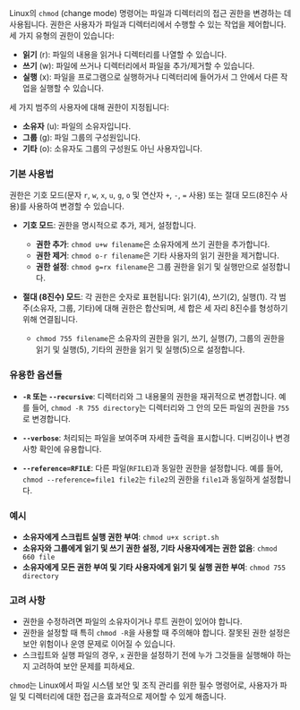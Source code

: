 Linux의 `chmod` (change mode) 명령어는 파일과 디렉터리의 접근 권한을 변경하는 데 사용됩니다. 권한은 사용자가 파일과 디렉터리에서 수행할 수 있는 작업을 제어합니다. 세 가지 유형의 권한이 있습니다:

- **읽기** (r): 파일의 내용을 읽거나 디렉터리를 나열할 수 있습니다.
- **쓰기** (w): 파일에 쓰거나 디렉터리에서 파일을 추가/제거할 수 있습니다.
- **실행** (x): 파일을 프로그램으로 실행하거나 디렉터리에 들어가서 그 안에서 다른 작업을 실행할 수 있습니다.

세 가지 범주의 사용자에 대해 권한이 지정됩니다:

- **소유자** (u): 파일의 소유자입니다.
- **그룹** (g): 파일 그룹의 구성원입니다.
- **기타** (o): 소유자도 그룹의 구성원도 아닌 사용자입니다.

### 기본 사용법

권한은 기호 모드(문자 `r`, `w`, `x`, `u`, `g`, `o` 및 연산자 `+`, `-`, `=` 사용) 또는 절대 모드(8진수 사용)를 사용하여 변경할 수 있습니다.

- **기호 모드**: 권한을 명시적으로 추가, 제거, 설정합니다.

  - **권한 추가**: `chmod u+w filename`은 소유자에게 쓰기 권한을 추가합니다.
  - **권한 제거**: `chmod o-r filename`은 기타 사용자의 읽기 권한을 제거합니다.
  - **권한 설정**: `chmod g=rx filename`은 그룹 권한을 읽기 및 실행만으로 설정합니다.

- **절대 (8진수) 모드**: 각 권한은 숫자로 표현됩니다: 읽기(4), 쓰기(2), 실행(1). 각 범주(소유자, 그룹, 기타)에 대해 권한은 합산되며, 세 합은 세 자리 8진수를 형성하기 위해 연결됩니다.
  - `chmod 755 filename`은 소유자의 권한을 읽기, 쓰기, 실행(7), 그룹의 권한을 읽기 및 실행(5), 기타의 권한을 읽기 및 실행(5)으로 설정합니다.

### 유용한 옵션들

- **`-R` 또는 `--recursive`**: 디렉터리와 그 내용물의 권한을 재귀적으로 변경합니다. 예를 들어, `chmod -R 755 directory`는 디렉터리와 그 안의 모든 파일의 권한을 `755`로 변경합니다.

- **`--verbose`**: 처리되는 파일을 보여주며 자세한 출력을 표시합니다. 디버깅이나 변경 사항 확인에 유용합니다.

- **`--reference=RFILE`**: 다른 파일(`RFILE`)과 동일한 권한을 설정합니다. 예를 들어, `chmod --reference=file1 file2`는 `file2`의 권한을 `file1`과 동일하게 설정합니다.

### 예시

- **소유자에게 스크립트 실행 권한 부여**: `chmod u+x script.sh`
- **소유자와 그룹에게 읽기 및 쓰기 권한 설정, 기타 사용자에게는 권한 없음**: `chmod 660 file`
- **소유자에게 모든 권한 부여 및 기타 사용자에게 읽기 및 실행 권한 부여**: `chmod 755 directory`

### 고려 사항

- 권한을 수정하려면 파일의 소유자이거나 루트 권한이 있어야 합니다.
- 권한을 설정할 때 특히 `chmod -R`을 사용할 때 주의해야 합니다. 잘못된 권한 설정은 보안 위험이나 운영 문제로 이어질 수 있습니다.
- 스크립트와 실행 파일의 경우, `x` 권한을 설정하기 전에 누가 그것들을 실행해야 하는지 고려하여 보안 문제를 피하세요.

`chmod`는 Linux에서 파일 시스템 보안 및 조직 관리를 위한 필수 명령어로, 사용자가 파일 및 디렉터리에 대한 접근을 효과적으로 제어할 수 있게 해줍니다.
